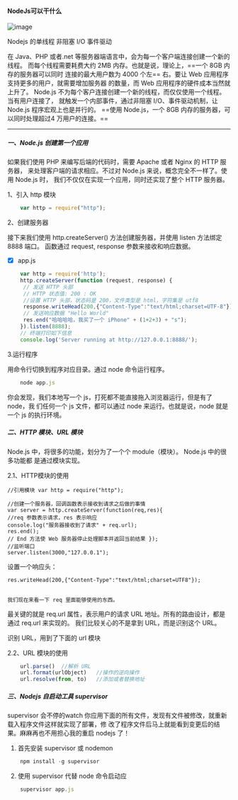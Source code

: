 #### NodeJs可以干什么

![image](https://note.youdao.com/yws/res/18326/5AC3B6CC62004234A641F8AA426A40DB)

 Nodejs 的单线程 非阻塞 I/O 事件驱动 
 
在 Java、PHP 或者.net 等服务器端语言中，会为每一个客户端连接创建一个新的线程。 而每个线程需要耗费大约 2MB 内存。也就是说，理论上，==一个 8GB 内存的服务器可以同时 连接的最大用户数为 4000 个左== 右。要让 Web 应用程序支持更多的用户，就需要增加服务器 的数量，而 Web 应用程序的硬件成本当然就上升了。 Node.js 不为每个客户连接创建一个新的线程，而仅仅使用一个线程。当有用户连接了， 就触发一个内部事件，通过非阻塞 I/O、事件驱动机制，让 Node.js 程序宏观上也是并行的。 ==使用 Node.js，一个 8GB 内存的服务器，可以同时处理超过4 万用户的连接。==
 


---

##### 一、Node.js 创建第一个应用 

  如果我们使用 PHP 来编写后端的代码时，需要 Apache 或者 Nginx 的 HTTP 服务器， 来处理客户端的请求相应。不过对 Node.js 来说，概念完全不一样了。使用 Node.js 时， 我们不仅仅在实现一个应用，同时还实现了整个 HTTP 服务器。 
  

1、引入 http 模块 

```js
    var http = require("http"); 
```
    
2、创建服务器 

  接下来我们使用 http.createServer() 方法创建服务器，并使用 listen 方法绑定 8888 端口。
 函数通过 request, response 参数来接收和响应数据。

- [x]   app.js 

```js 
    var http = require('http'); 
    http.createServer(function (request, response) { 
     // 发送 HTTP 头部   
     // HTTP 状态值: 200 : OK 
     //设置 HTTP 头部，状态码是 200，文件类型是 html，字符集是 utf8 
     response.writeHead(200,{"Content-Type":"text/html;charset=UTF-8"}); 
     // 发送响应数据 "Hello World"  
     res.end("哈哈哈哈，我买了一个 iPhone" + (1+2+3) + "s"); 
    }).listen(8888); 
    // 终端打印如下信息 
    console.log('Server running at http://127.0.0.1:8888/'); 
 ```
 
3.运行程序 
 
用命令行切换到程序对应目录。通过 node 命令运行程序。 

```js
    node app.js
```

 你会发现，我们本地写一个 js，打死都不能直接拖入浏览器运行，但是有了 node，我 们任何一个 js 文件，都可以通过 node 来运行。也就是说，node 就是一个 js 的执行环境。 
 
 
##### 二、HTTP 模块、URL 模块 
 
Node.js 中，将很多的功能，划分为了一个个 module（模块）。 Node.js 中的很多功能都 是通过模块实现。

2.1、HTTP模块的使用
 
    //引用模块 var http = require("http"); 
 
    //创建一个服务器，回调函数表示接收到请求之后做的事情
    var server = http.createServer(function(req,res){  
    //req 参数表示请求，res 表示响应  
    console.log("服务器接收到了请求" + req.url);  
    res.end();   
    // End 方法使 Web 服务器停止处理脚本并返回当前结果 }); 
    //监听端口 
    server.listen(3000,"127.0.0.1"); 
 
设置一个响应头： 
 
    res.writeHead(200,{"Content-Type":"text/html;charset=UTF8"}); 
    
    
    我们现在来看一下 req 里面能够使用的东西。 
 
最关键的就是 req.url 属性，表示用户的请求 URL 地址。所有的路由设计，都是通过 req.url 来实现的。 我们比较关心的不是拿到 URL，而是识别这个 URL。 
 
识别 URL，用到了下面的 url 模块  


2.2、URL 模块的使用 

```js
    url.parse()  //解析 URL
    url.format(urlObject)   //操作的逆向操作 
    url.resolve(from, to)   //添加或者替换地址
```

##### 三、Nodejs 自启动工具 supervisor #####

supervisor 会不停的watch 你应用下面的所有文件，发现有文件被修改，就重新载入程序文件这样就实现了部署，修 改了程序文件后马上就能看到变更后的结果。麻麻再也不用担心我的重启 nodejs 了！ 
 
1. 首先安装 supervisor 或 nodemon
 
```js
    npm install -g supervisor 
```
 
2. 使用 supervisor 代替 node 命令启动应

```js
    supervisor app.js
```

 
 